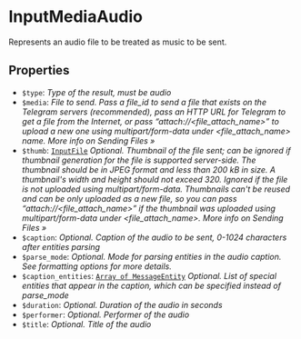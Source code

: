 # InputMediaAudio	

Represents an audio file to be treated as music to be sent.	

## Properties	

- `$type`: _Type of the result, must be audio_
- `$media`: _File to send. Pass a file_id to send a file that exists on the Telegram servers (recommended), pass an HTTP URL for Telegram to get a file from the Internet, or pass “attach://<file_attach_name>” to upload a new one using multipart/form-data under <file_attach_name> name. More info on Sending Files »_
- `$thumb`: [`InputFile`](InputFile.md) _Optional. Thumbnail of the file sent; can be ignored if thumbnail generation for the file is supported server-side. The thumbnail should be in JPEG format and less than 200 kB in size. A thumbnail's width and height should not exceed 320. Ignored if the file is not uploaded using multipart/form-data. Thumbnails can't be reused and can be only uploaded as a new file, so you can pass “attach://<file_attach_name>” if the thumbnail was uploaded using multipart/form-data under <file_attach_name>. More info on Sending Files »_
- `$caption`: _Optional. Caption of the audio to be sent, 0-1024 characters after entities parsing_
- `$parse_mode`: _Optional. Mode for parsing entities in the audio caption. See formatting options for more details._
- `$caption_entities`: [`Array of MessageEntity`](MessageEntity.md) _Optional. List of special entities that appear in the caption, which can be specified instead of parse_mode_
- `$duration`: _Optional. Duration of the audio in seconds_
- `$performer`: _Optional. Performer of the audio_
- `$title`: _Optional. Title of the audio_

